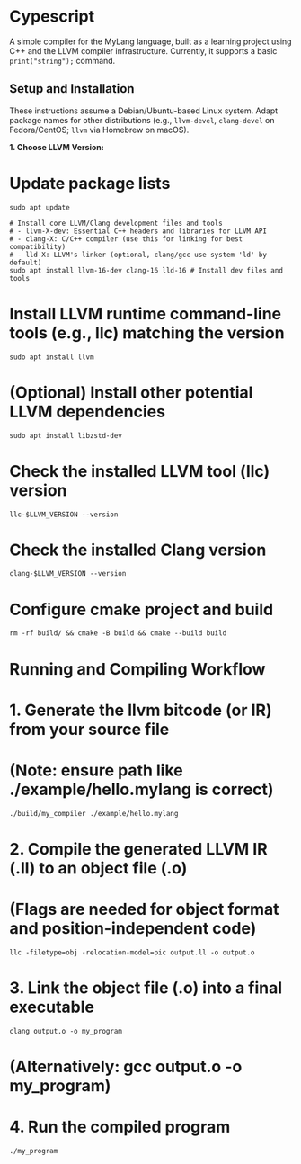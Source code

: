 # Cypescript

A simple compiler for the MyLang language, built as a learning project using C++ and the LLVM compiler infrastructure. Currently, it supports a basic `print("string");` command.

## Setup and Installation

These instructions assume a Debian/Ubuntu-based Linux system. Adapt package names for other distributions (e.g., `llvm-devel`, `clang-devel` on Fedora/CentOS; `llvm` via Homebrew on macOS).

**1. Choose LLVM Version:**

# Update package lists
```sudo apt update```

```
# Install core LLVM/Clang development files and tools
# - llvm-X-dev: Essential C++ headers and libraries for LLVM API
# - clang-X: C/C++ compiler (use this for linking for best compatibility)
# - lld-X: LLVM's linker (optional, clang/gcc use system 'ld' by default)
sudo apt install llvm-16-dev clang-16 lld-16 # Install dev files and tools
```

# Install LLVM runtime command-line tools (e.g., llc) matching the version
```sudo apt install llvm```

# (Optional) Install other potential LLVM dependencies
```sudo apt install libzstd-dev```

# Check the installed LLVM tool (llc) version
```llc-$LLVM_VERSION --version```

# Check the installed Clang version
```clang-$LLVM_VERSION --version```

# Configure cmake project and build
```rm -rf build/ && cmake -B build && cmake --build build```

# Running and Compiling Workflow
# 1. Generate the llvm bitcode (or IR) from your source file
#    (Note: ensure path like ./example/hello.mylang is correct)
```./build/my_compiler ./example/hello.mylang```

# 2. Compile the generated LLVM IR (.ll) to an object file (.o)
#    (Flags are needed for object format and position-independent code)
```llc -filetype=obj -relocation-model=pic output.ll -o output.o```

# 3. Link the object file (.o) into a final executable
```clang output.o -o my_program```
# (Alternatively: gcc output.o -o my_program)

# 4. Run the compiled program
```./my_program```